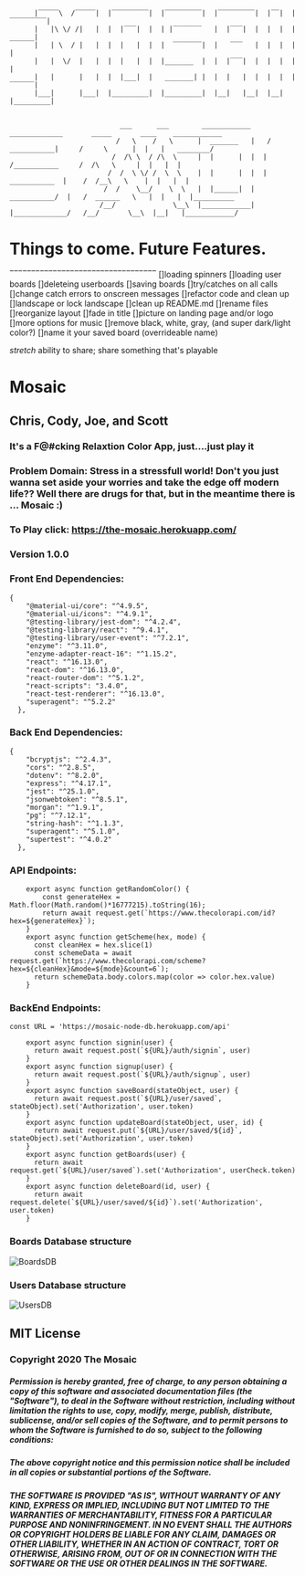                                         
          |‾‾‾‾‾\  /‾‾‾‾‾|  |‾‾‾‾‾‾‾‾‾|  |‾‾‾‾‾‾‾‾‾|  |‾‾‾‾‾‾‾‾‾|  |‾‾|  |‾‾‾‾‾‾‾‾‾|  
          |   |\ \/ /|   |  |  |‾‾‾|  |  | |‾‾‾‾‾‾‾   |  |‾‾‾|  |  |  |  |   ______|
          |   | \  / |   |  |  |   |  |  |  ‾‾‾‾‾‾‾|  |   ‾‾‾   |  |  |  |  |
          |   |  \/  |   |  |  |   |  |  |_______  |  |  |‾‾‾|  |  |  |  |  |
          |   |      |   |  |  |___|  |   _______| |  |  |   |  |  |  |  |   ‾‾‾‾‾‾|
          |___|      |___|  |_________|  |_________|  |__|   |__|  |__|  |_________|
          

                               ___      ___        ____________      _____________       _____       ____    ____________
                              /   \    /   \      |  _______   |   /   ___________|     /     \      |  |   |   ________/
                             /  /\ \  / /\  \     |  |      |  |  |   /___________     /  /\   \     |  |   |  |
                            /  /  \ \/ /  \  \    |  |      |  |  | ___________  |    /  /__\   \    |  |   |  |
                           /  /    \__/    \  \   |  |______|  |   ___________/  |   /  ______   \   |  |   |  |__________
                          /__/              \__\  |____________|  |_____________/   /__/       \__\  |__|   |____________/




# Things to come. Future Features.
‾‾‾‾‾‾‾‾‾‾‾‾‾‾‾‾‾‾‾‾‾‾‾‾‾‾‾‾‾‾‾‾‾‾
[]loading spinners
  []loading user boards
  []deleteing userboards
  []saving boards
[]try/catches on all calls
[]change catch errors to onscreen messages
[]refactor code and clean up
[]landscape or lock landscape
[]clean up README.md
[]rename files
[]reorganize layout
[]fade in title
[]picture on landing page and/or logo
[]more options for music
[]remove black, white, gray, (and super dark/light color?)
[]name it your saved board (overrideable name)

*stretch* ability to share; share something that's playable



# Mosaic

## Chris, Cody, Joe, and Scott

### It's a F@#cking Relaxtion Color App, just....just play it

### Problem Domain: Stress in a stressfull world! Don't you just wanna set aside your worries and take the edge off modern life?? Well there are drugs for that, but in the meantime there is ... Mosaic :)

### To Play click: https://the-mosaic.herokuapp.com/

### Version 1.0.0 

### Front End Dependencies: 
```
{
    "@material-ui/core": "^4.9.5",
    "@material-ui/icons": "^4.9.1",
    "@testing-library/jest-dom": "^4.2.4",
    "@testing-library/react": "^9.4.1",
    "@testing-library/user-event": "^7.2.1",
    "enzyme": "^3.11.0",
    "enzyme-adapter-react-16": "^1.15.2",
    "react": "^16.13.0",
    "react-dom": "^16.13.0",
    "react-router-dom": "^5.1.2",
    "react-scripts": "3.4.0",
    "react-test-renderer": "^16.13.0",
    "superagent": "^5.2.2"
  },
```
### Back End Dependencies:
```
{
    "bcryptjs": "^2.4.3",
    "cors": "^2.8.5",
    "dotenv": "^8.2.0",
    "express": "^4.17.1",
    "jest": "^25.1.0",
    "jsonwebtoken": "^8.5.1",
    "morgan": "^1.9.1",
    "pg": "^7.12.1",
    "string-hash": "^1.1.3",
    "superagent": "^5.1.0",
    "supertest": "^4.0.2"
  },
```

### API Endpoints: 
```
    export async function getRandomColor() {
        const generateHex = Math.floor(Math.random()*16777215).toString(16);
        return await request.get(`https://www.thecolorapi.com/id?hex=${generateHex}`);
    }
    export async function getScheme(hex, mode) {
      const cleanHex = hex.slice(1)
      const schemeData = await request.get(`https://www.thecolorapi.com/scheme?hex=${cleanHex}&mode=${mode}&count=6`);
      return schemeData.body.colors.map(color => color.hex.value)
    }
```

### BackEnd Endpoints:
```
const URL = 'https://mosaic-node-db.herokuapp.com/api'

    export async function signin(user) {
      return await request.post(`${URL}/auth/signin`, user)
    }
    export async function signup(user) {
      return await request.post(`${URL}/auth/signup`, user)
    }
    export async function saveBoard(stateObject, user) {
      return await request.post(`${URL}/user/saved`, stateObject).set('Authorization', user.token)
    }
    export async function updateBoard(stateObject, user, id) {
      return await request.put(`${URL}/user/saved/${id}`, stateObject).set('Authorization', user.token)
    }
    export async function getBoards(user) {
      return await request.get(`${URL}/user/saved`).set('Authorization', userCheck.token)
    }
    export async function deleteBoard(id, user) {
      return await request.delete(`${URL}/user/saved/${id}`).set('Authorization', user.token)
    }
```

### Boards Database structure
![BoardsDB](./public/Boards-DB-ScreenShot.png "boards database")

### Users Database structure
![UsersDB](./public/Users-DB-ScreenShot.png "users database")

## MIT License
### Copyright 2020 The Mosaic

##### Permission is hereby granted, free of charge, to any person obtaining a copy of this software and associated documentation files (the "Software"), to deal in the Software without restriction, including without limitation the rights to use, copy, modify, merge, publish, distribute, sublicense, and/or sell copies of the Software, and to permit persons to whom the Software is furnished to do so, subject to the following conditions:

##### The above copyright notice and this permission notice shall be included in all copies or substantial portions of the Software.

##### THE SOFTWARE IS PROVIDED "AS IS", WITHOUT WARRANTY OF ANY KIND, EXPRESS OR IMPLIED, INCLUDING BUT NOT LIMITED TO THE WARRANTIES OF MERCHANTABILITY, FITNESS FOR A PARTICULAR PURPOSE AND NONINFRINGEMENT. IN NO EVENT SHALL THE AUTHORS OR COPYRIGHT HOLDERS BE LIABLE FOR ANY CLAIM, DAMAGES OR OTHER LIABILITY, WHETHER IN AN ACTION OF CONTRACT, TORT OR OTHERWISE, ARISING FROM, OUT OF OR IN CONNECTION WITH THE SOFTWARE OR THE USE OR OTHER DEALINGS IN THE SOFTWARE.




